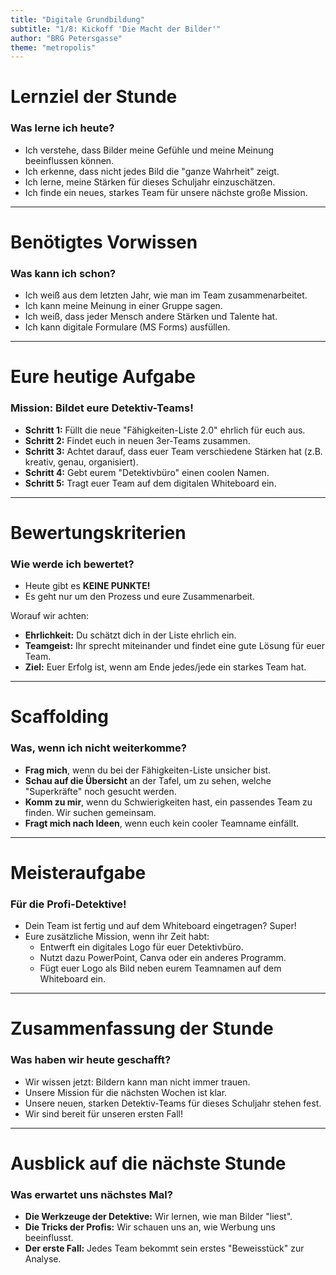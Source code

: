 ```yaml
---
title: "Digitale Grundbildung"
subtitle: "1/8: Kickoff 'Die Macht der Bilder'"
author: "BRG Petersgasse"
theme: "metropolis"
---
```


# Lernziel der Stunde

### Was lerne ich heute?

*   Ich verstehe, dass Bilder meine Gefühle und meine Meinung beeinflussen können.
*   Ich erkenne, dass nicht jedes Bild die "ganze Wahrheit" zeigt.
*   Ich lerne, meine Stärken für dieses Schuljahr einzuschätzen.
*   Ich finde ein neues, starkes Team für unsere nächste große Mission.

---

# Benötigtes Vorwissen

### Was kann ich schon?

*   Ich weiß aus dem letzten Jahr, wie man im Team zusammenarbeitet.
*   Ich kann meine Meinung in einer Gruppe sagen.
*   Ich weiß, dass jeder Mensch andere Stärken und Talente hat.
*   Ich kann digitale Formulare (MS Forms) ausfüllen.

---

# Eure heutige Aufgabe

### Mission: Bildet eure Detektiv-Teams!

*   **Schritt 1:** Füllt die neue "Fähigkeiten-Liste 2.0" ehrlich für euch aus.
*   **Schritt 2:** Findet euch in neuen 3er-Teams zusammen.
*   **Schritt 3:** Achtet darauf, dass euer Team verschiedene Stärken hat (z.B. kreativ, genau, organisiert).
*   **Schritt 4:** Gebt eurem "Detektivbüro" einen coolen Namen.
*   **Schritt 5:** Tragt euer Team auf dem digitalen Whiteboard ein.

---

# Bewertungskriterien

### Wie werde ich bewertet?

*   Heute gibt es **KEINE PUNKTE!**
*   Es geht nur um den Prozess und eure Zusammenarbeit.

Worauf wir achten:
*   **Ehrlichkeit:** Du schätzt dich in der Liste ehrlich ein.
*   **Teamgeist:** Ihr sprecht miteinander und findet eine gute Lösung für euer Team.
*   **Ziel:** Euer Erfolg ist, wenn am Ende jedes/jede ein starkes Team hat.

---

# Scaffolding

### Was, wenn ich nicht weiterkomme?

*   **Frag mich**, wenn du bei der Fähigkeiten-Liste unsicher bist.
*   **Schau auf die Übersicht** an der Tafel, um zu sehen, welche "Superkräfte" noch gesucht werden.
*   **Komm zu mir**, wenn du Schwierigkeiten hast, ein passendes Team zu finden. Wir suchen gemeinsam.
*   **Fragt mich nach Ideen**, wenn euch kein cooler Teamname einfällt.

---

# Meisteraufgabe

### Für die Profi-Detektive!

*   Dein Team ist fertig und auf dem Whiteboard eingetragen? Super!
*   Eure zusätzliche Mission, wenn ihr Zeit habt:
    *   Entwerft ein digitales Logo für euer Detektivbüro.
    *   Nutzt dazu PowerPoint, Canva oder ein anderes Programm.
    *   Fügt euer Logo als Bild neben eurem Teamnamen auf dem Whiteboard ein.

---

# Zusammenfassung der Stunde

### Was haben wir heute geschafft?

*   Wir wissen jetzt: Bildern kann man nicht immer trauen.
*   Unsere Mission für die nächsten Wochen ist klar.
*   Unsere neuen, starken Detektiv-Teams für dieses Schuljahr stehen fest.
*   Wir sind bereit für unseren ersten Fall!

---

# Ausblick auf die nächste Stunde

### Was erwartet uns nächstes Mal?

*   **Die Werkzeuge der Detektive:** Wir lernen, wie man Bilder "liest".
*   **Die Tricks der Profis:** Wir schauen uns an, wie Werbung uns beeinflusst.
*   **Der erste Fall:** Jedes Team bekommt sein erstes "Beweisstück" zur Analyse.

